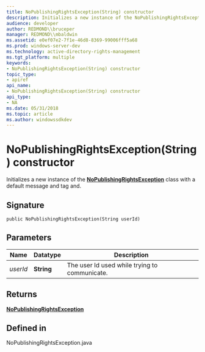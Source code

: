 ```yaml
---
title: NoPublishingRightsException(String) constructor
description: Initializes a new instance of the NoPublishingRightsException class with a default message and tag and.
audience: developer
author: REDMOND\\bruceper
manager: REDMOND\\mbaldwin
ms.assetid: e0ef07e2-7f1e-46d8-8369-99006fff5a68
ms.prod: windows-server-dev
ms.technology: active-directory-rights-management
ms.tgt_platform: multiple
keywords:
- NoPublishingRightsException(String) constructor
topic_type:
- apiref
api_name:
- NoPublishingRightsException(String) constructor
api_type:
- NA
ms.date: 05/31/2018
ms.topic: article
ms.author: windowssdkdev
---
```


# NoPublishingRightsException(String) constructor

Initializes a new instance of the [**NoPublishingRightsException**](nopublishingrightsexception-class-java.md) class with a default message and tag and.

## Signature

``` syntax
public NoPublishingRightsException(String userId)
```

## Parameters



| Name                | Datatype              | Description                                              |
|---------------------|-----------------------|----------------------------------------------------------|
| *userId*<br/> | **String**<br/> | The user Id used while trying to communicate.<br/> |



 

## Returns

[**NoPublishingRightsException**](nopublishingrightsexception-class-java.md)

## Defined in

NoPublishingRightsException.java

 

 





